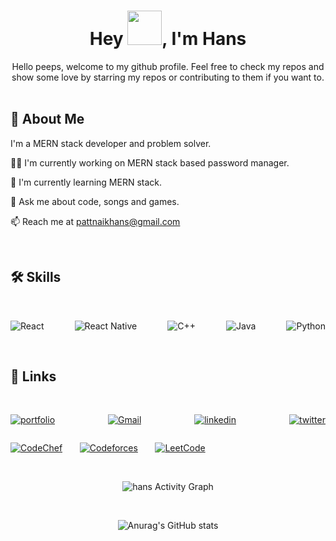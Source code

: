 <h1 align="center">Hey <img src="https://github.com/NoobMahbub/NoobMahbub/blob/main/Wave.gif" height="55px" width="55px">, I'm Hans</h1>

<div align='center'>
Hello peeps, welcome to my github profile. Feel free to check my repos and show some love by starring my repos or contributing to them if you want to.
</div>

<br/>

## 🚀 About Me

I'm a MERN stack developer and problem solver.

👩‍💻 I'm currently working on MERN stack based password manager.

🧠 I'm currently learning MERN stack.

💬 Ask me about code, songs and games.

📫 Reach me at pattnaikhans@gmail.com

<br />

## 🛠 Skills

<br/>

<div style="display: flex;flex-direction: row;justify-content: space-between;">

![React](https://img.shields.io/badge/react-%2320232a.svg?style=for-the-badge&logo=react&logoColor=%2361DAFB)

![React Native](https://img.shields.io/badge/react_native-%2320232a.svg?style=for-the-badge&logo=react&logoColor=%2361DAFB)

![C++](https://img.shields.io/badge/c++-%2300599C.svg?style=for-the-badge&logo=c%2B%2B&logoColor=white)

![Java](https://img.shields.io/badge/java-%23ED8B00.svg?style=for-the-badge&logo=java&logoColor=white)

![Python](https://img.shields.io/badge/python-3670A0?style=for-the-badge&logo=python&logoColor=ffdd54)

</div>

<br />

## 🔗 Links

<br/>

<div style="display: flex;flex-direction: row;justify-content: space-between;">

[![portfolio](https://img.shields.io/badge/my_portfolio-000?style=for-the-badge&logo=ko-fi&logoColor=white)](https://hans-2002.github.io/)

[![Gmail](https://img.shields.io/badge/Gmail-D14836?style=for-the-badge&logo=gmail&logoColor=white)](mailto:pattnaikhans@gmail.com)

[![linkedin](https://img.shields.io/badge/linkedin-0A66C2?style=for-the-badge&logo=linkedin&logoColor=white)](https://www.linkedin.com/in/hanspattnaik/)

[![twitter](https://img.shields.io/badge/twitter-1DA1F2?style=for-the-badge&logo=twitter&logoColor=white)](https://twitter.com/hanspattnaik)

</div>

<div style="display: flex;flex-direction: row;">

[![CodeChef](https://img.shields.io/badge/CodeChef-%23964B00.svg?style=for-the-badge&logo=CodeChef&logoColor=white)](https://www.codechef.com/users/funk_code_0101)

&nbsp;&nbsp;&nbsp;&nbsp;&nbsp;&nbsp;&nbsp;

[![Codeforces](https://img.shields.io/badge/Codeforces-445f9d?style=for-the-badge&logo=Codeforces&logoColor=white)](https://codeforces.com/profile/pattnaikhans)

&nbsp;&nbsp;&nbsp;&nbsp;&nbsp;&nbsp;&nbsp;

[![LeetCode](https://img.shields.io/badge/LeetCode-000000?style=for-the-badge&logo=LeetCode&logoColor=#d16c06)](https://leetcode.com/pattnaikhans/)

</div>

<br />

<div align='center'>

![hans Activity Graph](https://activity-graph.herokuapp.com/graph?username=HANS-2002&theme=react-dark&hide_border=true&area=true)

<br />

![Anurag's GitHub stats](https://github-readme-stats.vercel.app/api?username=HANS-2002&show_icons=true&theme=github_dark)

</div>
